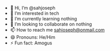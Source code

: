 - 👋 Hi, I’m @sahjoseph
- 👀 I’m interested in tech
- 🌱 I’m currently learning nothing
- 💞️ I’m looking to collaborate on nothing
- 📫 How to reach me sahjoseph@onmail.com
- 😄 Pronouns: He/Him
- ⚡ Fun fact: Amogus

<!---
sahjoseph/sahjoseph is a ✨ special ✨ repository because its `README.md` (this file) appears on your GitHub profile.
You can click the Preview link to take a look at your changes.
--->
